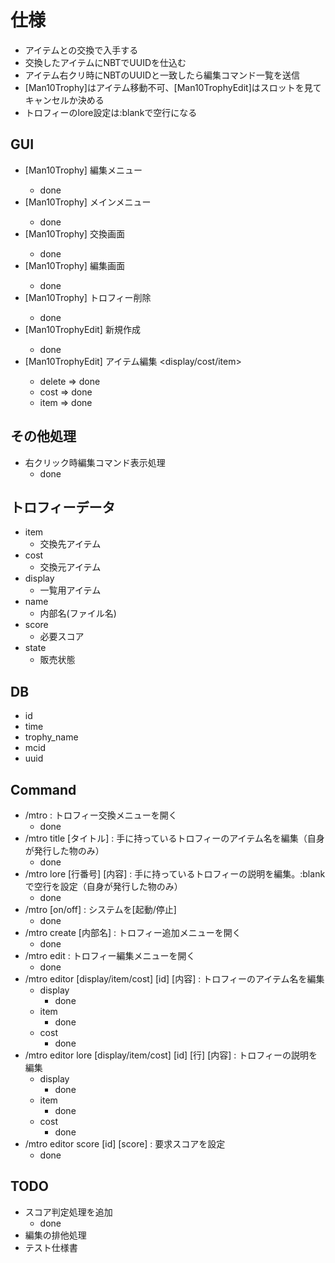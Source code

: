 # 仕様

* アイテムとの交換で入手する
* 交換したアイテムにNBTでUUIDを仕込む
* アイテム右クリ時にNBTのUUIDと一致したら編集コマンド一覧を送信
* [Man10Trophy]はアイテム移動不可、[Man10TrophyEdit]はスロットを見てキャンセルか決める
* トロフィーのlore設定は:blankで空行になる

## GUI

* [Man10Trophy] 編集メニュー <page>
  * done
* [Man10Trophy] メインメニュー <page>
  * done
* [Man10Trophy] 交換画面 <id>
  * done
* [Man10Trophy] 編集画面 <id>
  * done
* [Man10Trophy] トロフィー削除 <id>
  * done
* [Man10TrophyEdit] 新規作成 <id>
  * done
* [Man10TrophyEdit] アイテム編集 <display/cost/item> <id>
  * delete => done
  * cost => done
  * item => done

## その他処理

* 右クリック時編集コマンド表示処理
  * done

## トロフィーデータ

* item
  * 交換先アイテム
* cost
  * 交換元アイテム
* display
  * 一覧用アイテム
* name
  * 内部名(ファイル名)
* score
  * 必要スコア
* state
  * 販売状態

## DB

* id
* time
* trophy_name
* mcid
* uuid

## Command

* /mtro : トロフィー交換メニューを開く
  * done
* /mtro title [タイトル] : 手に持っているトロフィーのアイテム名を編集（自身が発行した物のみ）
  * done
* /mtro lore [行番号] [内容] : 手に持っているトロフィーの説明を編集。:blankで空行を設定（自身が発行した物のみ）
  * done
* /mtro [on/off] : システムを[起動/停止]
  * done
* /mtro create [内部名] : トロフィー追加メニューを開く
  * done
* /mtro edit : トロフィー編集メニューを開く
  * done
* /mtro editor [display/item/cost] [id] [内容] : トロフィーのアイテム名を編集
  * display
    * done
  * item
    * done
  * cost
    * done
* /mtro editor lore [display/item/cost] [id] [行] [内容] : トロフィーの説明を編集
  * display
    * done
  * item
    * done
  * cost
    * done
* /mtro editor score [id] [score] : 要求スコアを設定
  * done

## TODO

* スコア判定処理を追加
  * done
* 編集の排他処理
* テスト仕様書
